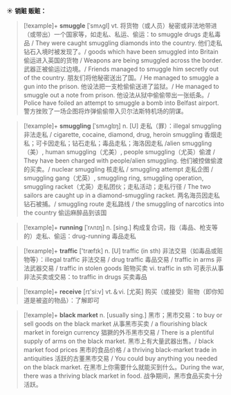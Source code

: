 ☀ <span class="category">**销赃 贩赃：**</span>
>[!example]+ <span class="vocabulary">**smuggle**</span> [ˈsmʌgl]
> <span class="definition">vt. 将货物（或人员）秘密或非法地带进（或带出）一个国家等，如走私、私运、偷运：</span>to smuggle drugs 走私毒品 / They were caught smuggling diamonds into the country. 他们走私钻石入境时被发现了。/ goods which have been smuggled into Britain 偷运进入英国的货物 / Weapons are being smuggled across the border. 武器正被偷运过边境。/ Friends managed to smuggle him secretly out of the country. 朋友们将他秘密送出了国。/ He managed to smuggle a gun into the prison. 他设法把一支枪偷偷送进了监狱。/ He managed to smuggle out a note from prison. 他设法从狱中偷偷带出一张纸条。/ Police have foiled an attempt to smuggle a bomb into Belfast airport. 警方挫败了一场企图将炸弹偷偷带入贝尔法斯特机场的阴谋。
           
>[!example]+ <span class="vocabulary">**smuggling**</span> [ˈsmʌglɪŋ]
> <span class="definition">n. [U] 走私（罪）：</span>illegal smuggling 非法走私 / cigarette, cocaine, diamond, drug, heroin smuggling 香烟走私；可卡因走私；钻石走私；毒品走私；海洛因走私 /alien smuggling（美）, human smuggling（尤美）, people smuggling（尤英）偷渡 / They have been charged with people/alien smuggling. 他们被控做偷渡的买卖。/ nuclear smuggling 核走私 / smuggling attempt 走私企图 / smuggling gang（尤英）, smuggling ring, smuggling operation, smuggling racket（尤英）走私团伙；走私活动；走私行径 / The two sailors are caught up in a diamond-smuggling racket. 两名海员因走私钻石被捕。/ smuggling route 走私路线 / the smuggling of narcotics into the country 偷运麻醉品到该国
           
>[!example]+ <span class="vocabulary">**running**</span> [ˈrʌnɪŋ]
> <span class="definition">n. [sing.] 构成复合词，指（毒品、枪支等的）走私、偷运：</span>drug-running 毒品走私

>[!example]+ <span class="vocabulary">**traffic**</span> ['træfɪk] 
> <span class="definition">n. [U] traffic (in sth) 非法交易（如毒品或赃物等）：</span>illegal traffic 非法交易 / drug traffic 毒品交易 / traffic in arms 非法武器交易 / traffic in stolen goods 赃物买卖 <span class="definition">vi. traffic in sth 可表示从事非法买卖或交易：</span>to traffic in drugs 买卖毒品

>[!example]+ <span class="vocabulary">**receive**</span> [rɪ'si:v] 
> <span class="definition">vt.＆vi. [尤英] 购买（或接受）赃物（即你知道是被盗的物品）：</span>了解即可
           
>[!example]+ <span class="vocabulary">**black market**</span>
> <span class="definition">n. [usually sing.] 黑市；黑市交易：</span>to buy or sell goods on the black market 从事黑市买卖 / a flourishing black market in foreign currency 猖獗的外币黑市交易 / There is a plentiful supply of arms on the black market. 黑市上有大量武器出售。/ black market food prices 黑市的食品价格 / a thriving black-market trade in antiquities 活跃的古董黑市交易 / You could buy anything you needed on the black market. 在黑市上你需要什么就能买到什么。During the war, there was a thriving black market in food. 战争期间，黑市食品买卖十分活跃。
